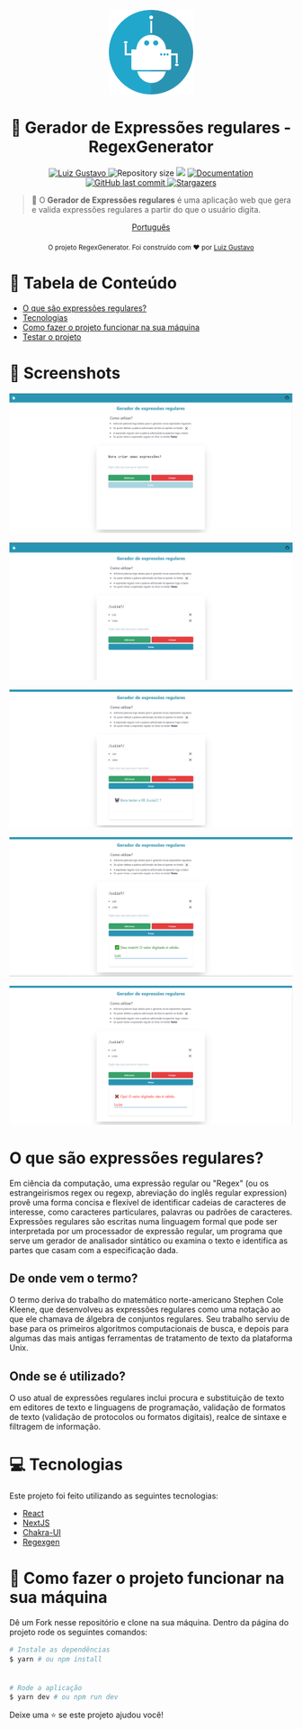 <p align="center">
   <img src="./.github/logo.png" width="150"/>
</p>

<h1 align="center"> 🤖 Gerador de Expressões regulares - RegexGenerator</h1>

<p align="center">
	<a href="https://www.linkedin.com/in/luiz-gustavo-56146b1a5/">
      <img alt="Luiz Gustavo" src="https://img.shields.io/badge/-LuizGustavo-2994b2?style=flat&logo=Linkedin&logoColor=white" />
   </a>
  <img alt="Repository size" src="https://img.shields.io/github/repo-size/tonicprism/regex-generator?color=2994b2">

  <img src="https://img.shields.io/badge/version-1.0.0-2994b2.svg?cacheSeconds=2592000" />
  <a href="https://github.com/tonicprism/regex-generator/#readme">
    <img alt="Documentation" src="https://img.shields.io/badge/documentation-yes-2994b2.svg" target="_blank" />
  </a>
   <a href="https://github.com/tonicprism/regex-generator/commits/master">
      <img alt="GitHub last commit" src="https://img.shields.io/github/last-commit/tonicprism/regex-generator?color=2994b2">
  </a>
   <a href="https://github.com/tonicprism/regex-generator/stargazers">
      <img alt="Stargazers" src="https://img.shields.io/github/stars/tonicprism/regex-generator?color=2994b2&logo=github">
   </a>
</p>

> 🤖 O **Gerador de Expressões regulares** é uma aplicação web que gera e valida expressões regulares a partir do que o usuário digita.

<p align="center">
    <a href="README-pt.md">Português</a>
</p>

<div align="center">
  <sub>O projeto RegexGenerator. Foi construído com ❤︎ por
    <a href="https://github.com/tonicprism">Luiz Gustavo</a>
  </sub>
</div>

# :pushpin: Tabela de Conteúdo

- [O que são expressões regulares?](#o-que-são-expressões-regulares)
- [Tecnologias](#computer-tecnologias)
- [Como fazer o projeto funcionar na sua máquina](#construction_worker-how-to-run)
- [Testar o projeto](https://gerador-de-regex.vercel.app/)

# 📸 Screenshots

<p align="center">
   <img src="./.github/screenshot00.png" />
</p>
<p align="center">
   <img src="./.github/screenshot01.png" />
</p>
<p align="center">
   <img src="./.github/screenshot02.png" />
</p>
<p align="center">
   <img src="./.github/screenshot03.png" />
</p>
<p align="center">
   <img src="./.github/screenshot04.png" />
</p>

# O que são expressões regulares?

Em ciência da computação, uma expressão regular ou "Regex" (ou os estrangeirismos regex ou regexp, abreviação do inglês regular expression) provê uma forma concisa e flexível de identificar cadeias de caracteres de interesse, como caracteres particulares, palavras ou padrões de caracteres. Expressões regulares são escritas numa linguagem formal que pode ser interpretada por um processador de expressão regular, um programa que serve um gerador de analisador sintático ou examina o texto e identifica as partes que casam com a especificação dada.

## De onde vem o termo?

O termo deriva do trabalho do matemático norte-americano Stephen Cole Kleene, que desenvolveu as expressões regulares como uma notação ao que ele chamava de álgebra de conjuntos regulares. Seu trabalho serviu de base para os primeiros algoritmos computacionais de busca, e depois para algumas das mais antigas ferramentas de tratamento de texto da plataforma Unix.

## Onde se é utilizado?

O uso atual de expressões regulares inclui procura e substituição de texto em editores de texto e linguagens de programação, validação de formatos de texto (validação de protocolos ou formatos digitais), realce de sintaxe e filtragem de informação.

# :computer: Tecnologias

Este projeto foi feito utilizando as seguintes tecnologias:

- [React](https://pt-br.reactjs.org/)
- [NextJS](https://nextjs.org/)
- [Chakra-UI](https://chakra-ui.com/)
- [Regexgen](https://github.com/devongovett/regexgen)

# :construction_worker: Como fazer o projeto funcionar na sua máquina

Dê um Fork nesse repositório e clone na sua máquina. Dentro da página do projeto rode os seguintes comandos:

```sh
# Instale as dependências
$ yarn # ou npm install


# Rode a aplicação
$ yarn dev # ou npm run dev
```

Deixe uma ⭐️ se este projeto ajudou você!
